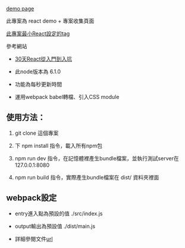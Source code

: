[demo page](https://nicehorse06.github.io/demo-collections/dist/index.html)

此專案為 react demo + 專案收集頁面

[此專案最小React設定的tag](https://github.com/nicehorse06/demo-collections/tree/v0.0.1)

參考網站
* [30天React從入門到入坑](https://ithelp.ithome.com.tw/users/20107317/ironman/1261)

* 此node版本為 6.1.0

* 功能為每秒更新時間

* 運用webpack babel轉檔、引入CSS module

## 使用方法：

1. git clone 這個專案

2. 下 npm install 指令，載入所有npm包

3. npm run dev 指令，在記憶體裡產生bundle檔案，並執行測試server在 127.0.0.1:8080

4. npm run build 指令，實際產生bundle檔案在 dist/ 資料夾裡面

## webpack設定

* entry進入點為預設的值 ./src/index.js

* output輸出為預設值 ./dist/main.js

* 詳細參閱文件[url](https://webpack.js.org/concepts/)
